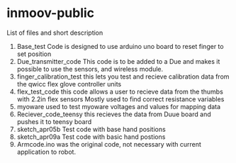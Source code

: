 # inmoov-public
List of files and short description
1.  Base_test
Code is designed to use arduino uno board to reset finger to set position
2.   Due_transmitter_code
This code is to be added to a Due and makes it possible to use the sensors,
and wireless module.
3.  finger_calibration_test
this lets you test and recieve calibration data from the qwicc flex glove controller units
4.  flex_test_code
this code allows a user to recieve data from the thumbs with 2.2in flex sensors
Mostly used to find correct resistance variables
5.  myoware
used to test myoware voltages and values for mapping data
6. Reciever_code_teensy
this recieves the data from Duue board and pushes it to teensy board
7.  sketch_apr05b
Test code with base hand positions
8.  sketch_apr09a
Test code with basic hand postions 
9.  Armcode.ino
was the original code, not necessary with current application to robot.
